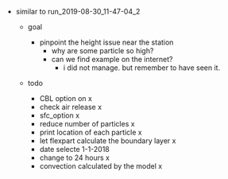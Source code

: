 - similar to run_2019-08-30_11-47-04_2
    - goal
        - pinpoint the height issue near the station
            - why are some particle so high? 
            - can we find example on the internet?
                - i did not manage. but remember to have seen it.  
            
    - todo
        - CBL option on x
        - check air release x 
        - sfc_option  x
        - reduce number of particles x
        - print location of each particle x
        - let flexpart calculate the boundary layer x
        - date selecte 1-1-2018
        - change to 24 hours x
        - convection calculated by the model x
        
    
